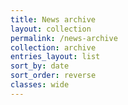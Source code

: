 ```yaml
---
title: News archive
layout: collection
permalink: /news-archive
collection: archive
entries_layout: list
sort_by: date
sort_order: reverse
classes: wide
---
```

